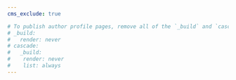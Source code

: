 ```yaml
---
cms_exclude: true

# To publish author profile pages, remove all of the `_build` and `cascade` settings below.
# _build:
#   render: never
# cascade:
#   _build:
#    render: never
#    list: always
---
```

